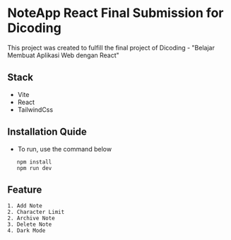# NoteApp React Final Submission for Dicoding

This project was created to fulfill the final project of Dicoding - "Belajar Membuat Aplikasi Web dengan React"

## Stack
- Vite
- React
- TailwindCss
## Installation Quide

 - To run, use the command below
 ```
    npm install
    npm run dev
```
## Feature

    1. Add Note
    2. Character Limit
    2. Archive Note
    3. Delete Note
    4. Dark Mode

